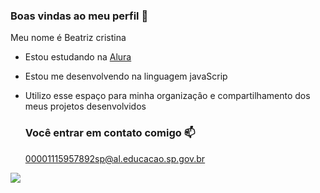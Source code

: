 ### Boas vindas ao meu perfil 🖤

Meu nome é Beatriz cristina 

- Estou estudando na [Alura](https://www.alura.com.br)
- Estou me desenvolvendo na linguagem javaScrip
- Utilizo esse espaço para minha organizaçâo e compartilhamento dos meus projetos desenvolvidos

  ### Você entrar em contato comigo 📫

  00001115957892sp@al.educacao.sp.gov.br

![](https://media1.tenor.com/m/Rxz2fN_-PrQAAAAC/congratulations-celebrate.gif
)



  
